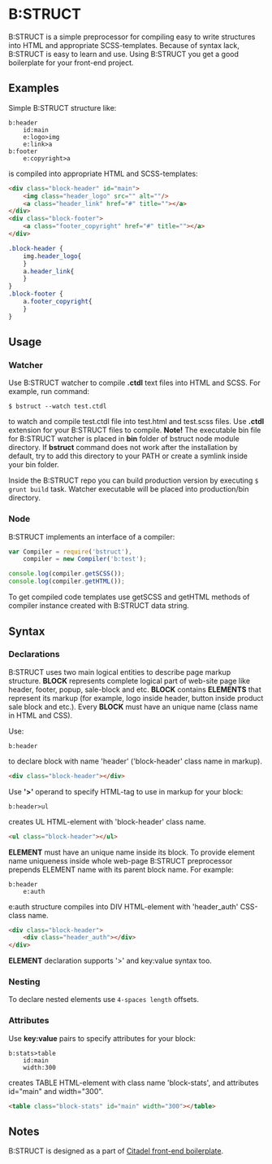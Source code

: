 # B:STRUCT

B:STRUCT is a simple preprocessor for compiling easy to write structures into HTML and appropriate SCSS-templates. Because of syntax lack, B:STRUCT is easy to learn and use. Using B:STRUCT you get a good boilerplate for your front-end project. 

## Examples

Simple B:STRUCT structure like:
```
b:header
    id:main
    e:logo>img
    e:link>a
b:footer
    e:copyright>a
```
is compiled into appropriate HTML and SCSS-templates:
```html
<div class="block-header" id="main">
    <img class="header_logo" src="" alt=""/>
    <a class="header_link" href="#" title=""></a>
</div>
<div class="block-footer">
    <a class="footer_copyright" href="#" title=""></a>
</div>
```

```scss
.block-header {
    img.header_logo{
    }
    a.header_link{
    }
}
.block-footer {
    a.footer_copyright{
    }
}
```

## Usage

### Watcher

Use B:STRUCT watcher to compile **.ctdl** text files into HTML and SCSS. For example, run command:
```
$ bstruct --watch test.ctdl
```
to watch and compile test.ctdl file into test.html and test.scss files. Use **.ctdl** extension for your B:STRUCT files to compile.
**Note!** The executable bin file for B:STRUCT watcher is placed in **bin** folder of bstruct node module directory. If **bstruct** command does not work after the installation by default, try to add this directory to your PATH or create a symlink inside your bin folder.

Inside the B:STRUCT repo you can build production version by executing ``$ grunt build`` task. Watcher executable will be placed into production/bin directory.

### Node

B:STRUCT implements an interface of a compiler:
```javascript
var Compiler = require('bstruct'),
    compiler = new Compiler('b:test');

console.log(compiler.getSCSS());
console.log(compiler.getHTML());
```
To get compiled code templates use getSCSS and getHTML methods of compiler instance created with B:STRUCT data string.

## Syntax

### Declarations

B:STRUCT uses two main logical entities to describe page markup structure.
**BLOCK** represents complete logical part of web-site page like header, footer, popup, sale-block and etc. **BLOCK** contains **ELEMENTS** that represent its markup (for example, logo inside header, button inside product sale block and etc.).
Every **BLOCK** must have an unique name (class name in HTML and CSS). 

Use:
```
b:header
```
to declare block with name 'header' ('block-header' class name in markup).
```html
<div class="block-header"></div>
```

Use **'>'** operand to specify HTML-tag to use in markup for your block:
```
b:header>ul
```
creates UL HTML-element with 'block-header' class name.
```html
<ul class="block-header"></ul>
```

**ELEMENT** must have an unique name inside its block. To provide element name uniqueness inside whole web-page B:STRUCT preprocessor prepends ELEMENT name with its parent block name. For example:
```
b:header
    e:auth
```
e:auth structure compiles into DIV HTML-element with 'header_auth' CSS-class name.
```html
<div class="block-header">
    <div class="header_auth"></div>
</div>
```

**ELEMENT** declaration supports '>' and key:value syntax too.

### Nesting

To declare nested elements use ``4-spaces length`` offsets.

### Attributes

Use **key:value** pairs to specify attributes for your block:
```
b:stats>table
    id:main
    width:300
```
creates TABLE HTML-element with class name 'block-stats', and attributes id="main" and width="300".
```html
<table class="block-stats" id="main" width="300"></table>
```

## Notes

B:STRUCT is designed as a part of [Citadel front-end boilerplate](https://github.com/ivan-bausov/citadel).
